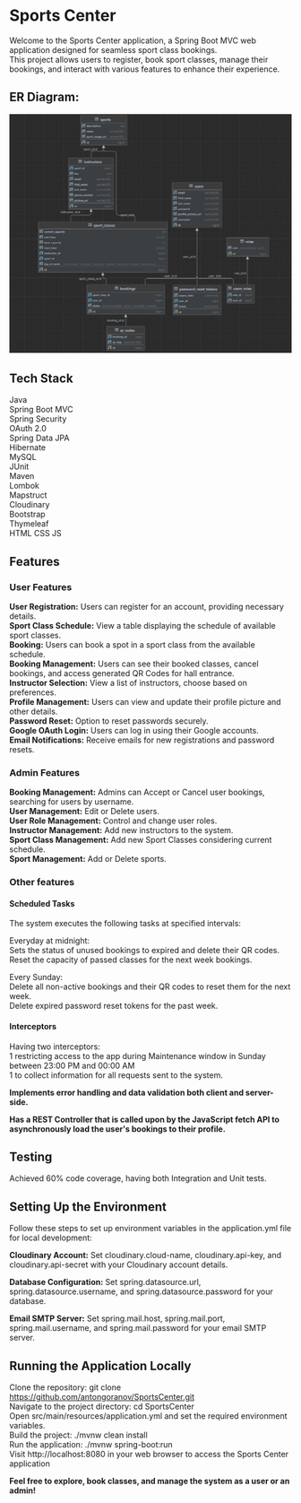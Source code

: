 # Sports Center
Welcome to the Sports Center application, a Spring Boot MVC web application designed for seamless sport class bookings.</br> 
This project allows users to register, book sport classes, manage their bookings, and interact with various features to enhance their experience.

## ER Diagram:

![database](database.jpg)

## Tech Stack
Java </br>
Spring Boot MVC </br>
Spring Security </br>
OAuth 2.0 </br>
Spring Data JPA </br>
Hibernate </br>
MySQL </br>
JUnit </br>
Maven </br>
Lombok </br>
Mapstruct </br>
Cloudinary </br>
Bootstrap </br>
Thymeleaf </br>
HTML CSS JS </br>

## Features 
### User Features
**User Registration:** Users can register for an account, providing necessary details. </br>
**Sport Class Schedule:** View a table displaying the schedule of available sport classes. </br>
**Booking:** Users can book a spot in a sport class from the available schedule. </br>
**Booking Management:** Users can see their booked classes, cancel bookings, and access generated QR Codes for hall entrance. </br>
**Instructor Selection:** View a list of instructors, choose based on preferences. </br>
**Profile Management:** Users can view and update their profile picture and other details. </br>
**Password Reset:** Option to reset passwords securely. </br>
**Google OAuth Login:** Users can log in using their Google accounts. </br>
**Email Notifications:** Receive emails for new registrations and password resets. </br>

### Admin Features
**Booking Management:** Admins can Accept or Cancel user bookings, searching for users by username. </br>
**User Management:** Edit or Delete users. </br>
**User Role Management:** Control and change user roles. </br>
**Instructor Management:** Add new instructors to the system. </br>
**Sport Class Management:** Add new Sport Classes considering current schedule. </br>
**Sport Management:** Add or Delete sports. </br>

### Other features
#### Scheduled Tasks
The system executes the following tasks at specified intervals: </br>

Everyday at midnight:</br>
Sets the status of unused bookings to expired and delete their QR codes.</br>
Reset the capacity of passed classes for the next week bookings.</br>

Every Sunday:</br>
Delete all non-active bookings and their QR codes to reset them for the next week.</br>
Delete expired password reset tokens for the past week.</br>

#### Interceptors
Having two interceptors:</br>
1 restricting access to the app during Maintenance window in Sunday between 23:00 PM and 00:00 AM</br>
1 to collect information for all requests sent to the system.</br>


**Implements error handling and data validation both client and server-side.** </br>

**Has a REST Controller that is called upon by the JavaScript fetch API to asynchronously load the user's bookings to their profile.**</br>

## Testing
Achieved 60% code coverage, having both Integration and Unit tests. </br>

## Setting Up the Environment
Follow these steps to set up environment variables in the application.yml file for local development:</br>

**Cloudinary Account:**
Set cloudinary.cloud-name, cloudinary.api-key, and cloudinary.api-secret with your Cloudinary account details.</br>

**Database Configuration:**
Set spring.datasource.url, spring.datasource.username, and spring.datasource.password for your database.</br>

**Email SMTP Server:**
Set spring.mail.host, spring.mail.port, spring.mail.username, and spring.mail.password for your email SMTP server.</br>

## Running the Application Locally
Clone the repository: git clone https://github.com/antongoranov/SportsCenter.git </br>
Navigate to the project directory: cd SportsCenter </br>
Open src/main/resources/application.yml and set the required environment variables. </br>
Build the project: ./mvnw clean install </br>
Run the application: ./mvnw spring-boot:run </br>
Visit http://localhost:8080 in your web browser to access the Sports Center application </br>

**Feel free to explore, book classes, and manage the system as a user or an admin!**



